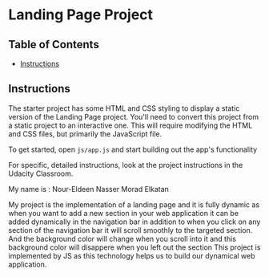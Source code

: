 # Landing Page Project

## Table of Contents

* [Instructions](#instructions)

## Instructions

The starter project has some HTML and CSS styling to display a static version of the Landing Page project. You'll need to convert this project from a static project to an interactive one. This will require modifying the HTML and CSS files, but primarily the JavaScript file.

To get started, open `js/app.js` and start building out the app's functionality

For specific, detailed instructions, look at the project instructions in the Udacity Classroom.

My name is : Nour-Eldeen Nasser Morad Elkatan

My project is the implementation of a landing page and it is fully dynamic as when you want to add a new section in your web application it can be added dynamically in the navigation bar in addition to when you click on any section of the navigation bar it will scroll smoothly to the targeted section.
And the background color will change when you scroll into it and this background color will disappere when you left out the section 
This project is implemented by JS as this technology helps us to build our dynamical web application.
